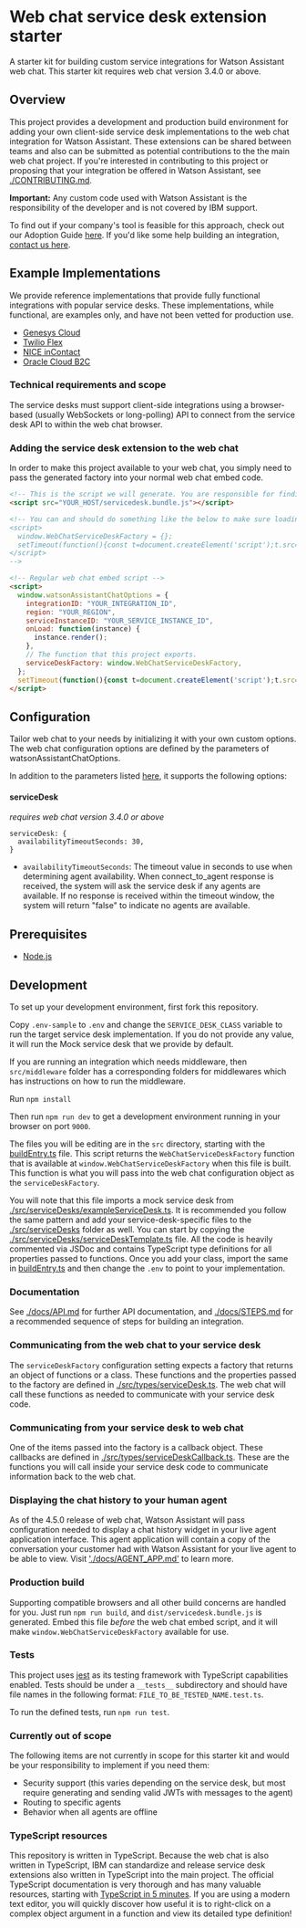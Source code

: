 # Web chat service desk extension starter

A starter kit for building custom service integrations for Watson Assistant web chat. This starter kit requires web chat version 3.4.0 or above.

## Overview

This project provides a development and production build environment for adding your own client-side service desk implementations to the web chat integration for Watson Assistant. These extensions can be shared between teams and also can be submitted as potential contributions to the the main web chat project. If you're interested in contributing to this project or proposing that your integration be offered in Watson Assistant, see [./CONTRIBUTING.md](./CONTRIBUTING.md).

**Important:** Any custom code used with Watson Assistant is the responsibility of the developer and is not covered by IBM support.

To find out if your company's tool is feasible for this approach, check out our Adoption Guide [here](./docs/ADOPTION_GUIDE.md). If you'd like some help building an integration, [contact us here](https://www.ibm.com/watson/assistant-integrations/?utm_medium=webchatbyosd).

## Example Implementations
We provide reference implementations that provide fully functional integrations with popular service desks. 
These implementations, while functional, are examples only, and have not been vetted for production use.

- [Genesys Cloud](./src/middleware/genesys)  
- [Twilio Flex](./src/middleware/flex) 
- [NICE inContact](./src/middleware/incontact)
- [Oracle Cloud B2C](./src/middleware/oracle)

### Technical requirements and scope

The service desks must support client-side integrations using a browser-based (usually WebSockets or long-polling) API to connect from the service desk API to within the web chat browser.

### Adding the service desk extension to the web chat

In order to make this project available to your web chat, you simply need to pass the generated factory into your normal web chat embed code.

```html
<!-- This is the script we will generate. You are responsible for finding a place to host it. -->
<script src="YOUR_HOST/servicedesk.bundle.js"></script>

<!-- You can and should do something like the below to make sure loading the script is non-blocking.
<script>
  window.WebChatServiceDeskFactory = {};
  setTimeout(function(){const t=document.createElement('script');t.src='YOUR_HOST/servicedesk.bundle.js';document.head.appendChild(t);});
</script>
-->

<!-- Regular web chat embed script -->
<script>
  window.watsonAssistantChatOptions = {
    integrationID: "YOUR_INTEGRATION_ID",
    region: "YOUR_REGION",
    serviceInstanceID: "YOUR_SERVICE_INSTANCE_ID",
    onLoad: function(instance) {
      instance.render();
    },
    // The function that this project exports.
    serviceDeskFactory: window.WebChatServiceDeskFactory,
  };
  setTimeout(function(){const t=document.createElement('script');t.src='https://web-chat.global.assistant.watson.appdomain.cloud/loadWatsonAssistantChat.js';document.head.appendChild(t);});
</script>
```

## Configuration
Tailor web chat to your needs by initializing it with your own custom options. The web chat configuration options are defined by the parameters of watsonAssistantChatOptions.

In addition to the parameters listed [here](https://web-chat.global.assistant.watson.cloud.ibm.com/docs.html?to=api-configuration#configurationobject), it supports the following options:

#### serviceDesk
_requires web chat version 3.4.0 or above_
```
serviceDesk: {
  availabilityTimeoutSeconds: 30,
}
```

- `availabilityTimeoutSeconds`: The timeout value in seconds to use when determining agent availability. When connect_to_agent response is received, 
the system will ask the service desk if any agents are available. If no response is received within the timeout window, the system will return 
"false" to indicate no agents are available.

## Prerequisites

- [Node.js](https://nodejs.org/en/download/)

## Development

To set up your development environment, first fork this repository. 

Copy `.env-sample` to `.env` and change the `SERVICE_DESK_CLASS` variable to run the target service desk implementation. If you do not provide any value, it will run the Mock service desk that we provide by default.

If you are running an integration which needs middleware, then `src/middleware` folder has a corresponding folders for middlewares which has instructions on how to run the middleware.

Run `npm install` 

Then run `npm run dev` to get a development environment running in your browser on port `9000`.

The files you will be editing are in the `src` directory, starting with the [buildEntry.ts](./src/buildEntry.ts) file. This script returns the `WebChatServiceDeskFactory` function that is available at `window.WebChatServiceDeskFactory` when this file is built. This function is what you will pass into the web chat configuration object as the `serviceDeskFactory`.

You will note that this file imports a mock service desk from [./src/serviceDesks/exampleServiceDesk.ts](./src/serviceDesks/exampleServiceDesk.ts). It is recommended you follow the same pattern and add your service-desk-specific files to the [./src/serviceDesks](./src/serviceDesks) folder as well. You can start by copying the [./src/serviceDesks/serviceDeskTemplate.ts](./src/serviceDesks/serviceDeskTemplate.ts) file. All the code is heavily commented via JSDoc and contains TypeScript type definitions for all properties passed to functions. Once you add your class, import the same in [buildEntry.ts](./src/buildEntry.ts) and then change the `.env` to point to your implementation.

### Documentation

See [./docs/API.md](./docs/API.md) for further API documentation, and [./docs/STEPS.md](./docs/STEPS.md) for a recommended sequence of steps for building an integration.  

### Communicating from the web chat to your service desk

The `serviceDeskFactory` configuration setting expects a factory that returns an object of functions or a class. These functions and the properties passed to the factory are defined in [./src/types/serviceDesk.ts](./src/types/serviceDesk.ts). The web chat will call these functions as needed to communicate with your service desk code.

### Communicating from your service desk to web chat

One of the items passed into the factory is a callback object. These callbacks are defined in [./src/types/serviceDeskCallback.ts](./src/types/serviceDeskCallback.ts). These are the functions you will call inside your service desk code to communicate information back to the web chat.

### Displaying the chat history to your human agent

As of the 4.5.0 release of web chat, Watson Assistant will pass configuration needed to display a chat history widget in your live agent application interface. This agent application will contain a copy of the conversation your customer had with Watson Assistant for your live agent to be able to view. Visit ['./docs/AGENT_APP.md'](./docs/AGENT_APP.md) to learn more.

### Production build

Supporting compatible browsers and all other build concerns are handled for you. Just run `npm run build`, and `dist/servicedesk.bundle.js` is generated. Embed this file *before* the web chat embed script, and it will make `window.WebChatServiceDeskFactory` available for use.

### Tests

This project uses [jest](https://jestjs.io/) as its testing framework with TypeScript capabilities enabled. Tests should be under a `__tests__` subdirectory and should have file names in the following format: `FILE_TO_BE_TESTED_NAME.test.ts`.

To run the defined tests, run `npm run test`.

### Currently out of scope

The following items are not currently in scope for this starter kit and would be your responsibility to implement if you need them:

- Security support (this varies depending on the service desk, but most require generating and sending valid JWTs with messages to the agent)
- Routing to specific agents
- Behavior when all agents are offline

### TypeScript resources

This repository is written in TypeScript. Because the web chat is also written in TypeScript, IBM can standardize and release service desk extensions also written in TypeScript into the main project. The official TypeScript documentation is very thorough and has many valuable resources, starting with [TypeScript in 5 minutes](https://www.typescriptlang.org/docs/handbook/typescript-in-5-minutes.html). If you are using a modern text editor, you will quickly discover how useful it is to right-click on a complex object argument in a function and view its detailed type definition!
